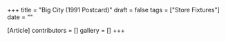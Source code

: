 +++
title = "Big City (1991 Postcard)"
draft = false
tags = ["Store Fixtures"]
date = ""

[Article]
contributors = []
gallery = []
+++